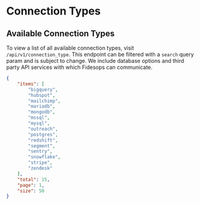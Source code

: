 # Connection Types


## Available Connection Types

To view a list of all available connection types, visit `/api/v1/connection_type`.
This endpoint can be filtered with a `search` query param and is subject to change.  We include
database options and third party API services with which Fidesops can communicate.

```json title="<code>GET /api/v1/connection_type</code>"
{
    "items": [
        "bigquery",
        "hubspot",
        "mailchimp",
        "mariadb",
        "mongodb",
        "mssql",
        "mysql",
        "outreach",
        "postgres",
        "redshift",
        "segment",
        "sentry",
        "snowflake",
        "stripe",
        "zendesk"
    ],
    "total": 15,
    "page": 1,
    "size": 50
}
```
